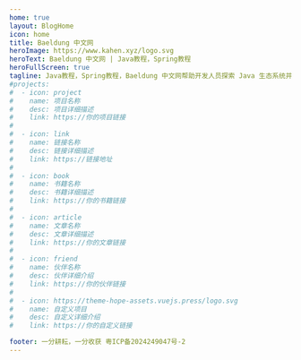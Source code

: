 ```yaml
---
home: true
layout: BlogHome
icon: home
title: Baeldung 中文网
heroImage: https://www.kahen.xyz/logo.svg
heroText: Baeldung 中文网 | Java教程，Spring教程
heroFullScreen: true
tagline: Java教程，Spring教程，Baeldung 中文网帮助开发人员探索 Java 生态系统并成为更好的工程师。 我们发布重点指南和课程，重点关注构建 Web 应用程序、Spring、Spring Security 和 RESTful API。
#projects:
#  - icon: project
#    name: 项目名称
#    desc: 项目详细描述
#    link: https://你的项目链接
#
#  - icon: link
#    name: 链接名称
#    desc: 链接详细描述
#    link: https://链接地址
#
#  - icon: book
#    name: 书籍名称
#    desc: 书籍详细描述
#    link: https://你的书籍链接
#
#  - icon: article
#    name: 文章名称
#    desc: 文章详细描述
#    link: https://你的文章链接
#
#  - icon: friend
#    name: 伙伴名称
#    desc: 伙伴详细介绍
#    link: https://你的伙伴链接
#
#  - icon: https://theme-hope-assets.vuejs.press/logo.svg
#    name: 自定义项目
#    desc: 自定义详细介绍
#    link: https://你的自定义链接

footer: 一分耕耘，一分收获 粤ICP备2024249047号-2
---
```

